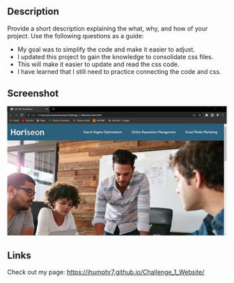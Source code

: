 # <SEO Me The Money>

## Description

Provide a short description explaining the what, why, and how of your project. Use the following questions as a guide:

- My goal was to simplify the code and make it easier to adjust.
- I updated this project to gain the knowledge to consolidate css files.
- This will make it easier to update and read the css code.
- I have learned that I still need to practice connecting the code and css.



## Screenshot

![Screenshot](/assets/images/Webpage%20Screenshot.jpg)


## Links
Check out my page:
https://jhumphr7.github.io/Challenge_1_Website/
